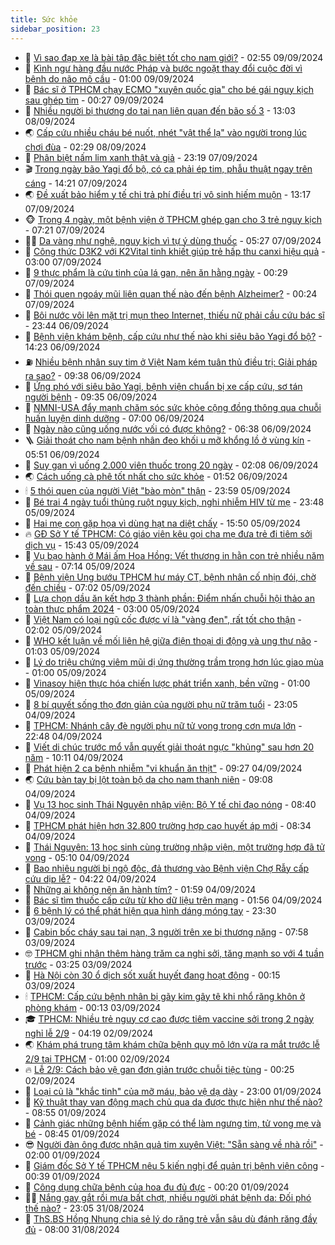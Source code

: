 ```yaml
---
title: Sức khỏe
sidebar_position: 23
---
```


<!-- dantri-suc-khoe:START -->
- 🤔 [Vì sao đạp xe là bài tập đặc biệt tốt cho nam giới?](https://dantri.com.vn/suc-khoe/vi-sao-dap-xe-la-bai-tap-dac-biet-tot-cho-nam-gioi-20240909073836952.htm) - 02:55 09/09/2024
- 🚦 [Kình ngư hàng đầu nước Pháp và bước ngoặt thay đổi cuộc đời vì bệnh do não mô cầu](https://dantri.com.vn/suc-khoe/kinh-ngu-hang-dau-nuoc-phap-va-buoc-ngoat-thay-doi-cuoc-doi-vi-benh-do-nao-mo-cau-20240907121943272.htm) - 01:00 09/09/2024
- 🤖 [Bác sĩ ở TPHCM chạy ECMO &quot;xuyên quốc gia&quot; cho bé gái nguy kịch sau ghép tim](https://dantri.com.vn/suc-khoe/bac-si-o-tphcm-chay-ecmo-xuyen-quoc-gia-cho-be-gai-nguy-kich-sau-ghep-tim-20240909000548945.htm) - 00:27 09/09/2024
- 🐻 [Nhiều người bị thương do tai nạn liên quan đến bão số 3](https://dantri.com.vn/suc-khoe/nhieu-nguoi-bi-thuong-do-tai-nan-lien-quan-den-bao-so-3-20240908195645466.htm) - 13:03 08/09/2024
- 🌏 [Cấp cứu nhiều cháu bé nuốt, nhét &quot;vật thể lạ&quot; vào người trong lúc chơi đùa](https://dantri.com.vn/suc-khoe/cap-cuu-nhieu-chau-be-nuot-nhet-vat-the-la-vao-nguoi-trong-luc-choi-dua-20240907234106625.htm) - 02:29 08/09/2024
- 👺 [Phân biệt nấm lim xanh thật và giả](https://dantri.com.vn/suc-khoe/phan-biet-nam-lim-xanh-that-va-gia-20240907185921517.htm) - 23:19 07/09/2024
- 🎬 [Trong ngày bão Yagi đổ bộ, có ca phải ép tim, phẫu thuật ngay trên cáng](https://dantri.com.vn/suc-khoe/trong-ngay-bao-yagi-do-bo-co-ca-phai-ep-tim-phau-thuat-ngay-tren-cang-20240907212049851.htm) - 14:21 07/09/2024
- 🌏 [Đề xuất bảo hiểm y tế chi trả phí điều trị vô sinh hiếm muộn](https://dantri.com.vn/suc-khoe/de-xuat-bao-hiem-y-te-chi-tra-phi-dieu-tri-vo-sinh-hiem-muon-20240907195613090.htm) - 13:17 07/09/2024
- 🐵 [Trong 4 ngày, một bệnh viện ở TPHCM ghép gan cho 3 trẻ nguy kịch](https://dantri.com.vn/suc-khoe/trong-4-ngay-mot-benh-vien-o-tphcm-ghep-gan-cho-3-tre-nguy-kich-20240907125752881.htm) - 07:21 07/09/2024
- 👨‍🏫 [Da vàng như nghệ, nguy kịch vì tự ý dùng thuốc](https://dantri.com.vn/suc-khoe/da-vang-nhu-nghe-nguy-kich-vi-tu-y-dung-thuoc-20240907093347882.htm) - 05:27 07/09/2024
- 🤗 [Công thức D3K2 với K2Vital tinh khiết giúp trẻ hấp thu canxi hiệu quả](https://dantri.com.vn/suc-khoe/cong-thuc-d3k2-voi-k2vital-tinh-khiet-giup-tre-hap-thu-canxi-hieu-qua-20240905205139872.htm) - 03:00 07/09/2024
- 🫶 [9 thực phẩm là cứu tinh của lá gan, nên ăn hằng ngày](https://dantri.com.vn/suc-khoe/9-thuc-pham-la-cuu-tinh-cua-la-gan-nen-an-hang-ngay-20240906181503586.htm) - 00:29 07/09/2024
- 🙉 [Thói quen ngoáy mũi liên quan thế nào đến bệnh Alzheimer?](https://dantri.com.vn/khoa-hoc-cong-nghe/thoi-quen-ngoay-mui-lien-quan-the-nao-den-benh-alzheimer-20240907014232344.htm) - 00:24 07/09/2024
- 🦅 [Bôi nước vôi lên mặt trị mụn theo Internet, thiếu nữ phải cầu cứu bác sĩ](https://dantri.com.vn/suc-khoe/boi-nuoc-voi-len-mat-tri-mun-theo-internet-thieu-nu-phai-cau-cuu-bac-si-20240906143802182.htm) - 23:44 06/09/2024
- 🐘 [Bệnh viện khám bệnh, cấp cứu như thế nào khi siêu bão Yagi đổ bộ?](https://dantri.com.vn/suc-khoe/benh-vien-kham-benh-cap-cuu-nhu-the-nao-khi-sieu-bao-yagi-do-bo-20240906212304785.htm) - 14:23 06/09/2024
- ⛽️ [Nhiều bệnh nhân suy tim ở Việt Nam kém tuân thủ điều trị: Giải pháp ra sao?](https://dantri.com.vn/suc-khoe/nhieu-benh-nhan-suy-tim-o-viet-nam-kem-tuan-thu-dieu-tri-giai-phap-ra-sao-20240906144454642.htm) - 09:38 06/09/2024
- 🤡 [Ứng phó với siêu bão Yagi, bệnh viện chuẩn bị xe cấp cứu, sơ tán người bệnh](https://dantri.com.vn/suc-khoe/ung-pho-voi-sieu-bao-yagi-benh-vien-chuan-bi-xe-cap-cuu-so-tan-nguoi-benh-20240906142954975.htm) - 09:35 06/09/2024
- 💼 [NMNI-USA đẩy mạnh chăm sóc sức khỏe cộng đồng thông qua chuỗi huấn luyện dinh dưỡng](https://dantri.com.vn/suc-khoe/nmni-usa-day-manh-cham-soc-suc-khoe-cong-dong-thong-qua-chuoi-huan-luyen-dinh-duong-20240906135358741.htm) - 07:00 06/09/2024
- 🤔 [Ngày nào cũng uống nước vối có được không?](https://dantri.com.vn/suc-khoe/ngay-nao-cung-uong-nuoc-voi-co-duoc-khong-20240905172353700.htm) - 06:38 06/09/2024
- 🪜 [Giải thoát cho nam bệnh nhân đeo khối u mỡ khổng lồ ở vùng kín](https://dantri.com.vn/suc-khoe/giai-thoat-cho-nam-benh-nhan-deo-khoi-u-mo-khong-lo-o-vung-kin-20240906091357111.htm) - 05:51 06/09/2024
- 📝 [Suy gan vì uống 2.000 viên thuốc trong 20 ngày](https://dantri.com.vn/suc-khoe/suy-gan-vi-uong-2000-vien-thuoc-trong-20-ngay-20240906090124512.htm) - 02:08 06/09/2024
- 🌏 [Cách uống cà phê tốt nhất cho sức khỏe](https://dantri.com.vn/suc-khoe/cach-uong-ca-phe-tot-nhat-cho-suc-khoe-20240906080223717.htm) - 01:52 06/09/2024
- 🕯 [5 thói quen của người Việt &quot;bào mòn&quot; thận](https://dantri.com.vn/suc-khoe/5-thoi-quen-cua-nguoi-viet-bao-mon-than-20240905082127086.htm) - 23:59 05/09/2024
- 🦍 [Bé trai 4 ngày tuổi thủng ruột nguy kịch, nghi nhiễm HIV từ mẹ](https://dantri.com.vn/suc-khoe/be-trai-4-ngay-tuoi-thung-ruot-nguy-kich-nghi-nhiem-hiv-tu-me-20240905234413211.htm) - 23:48 05/09/2024
- 🌈 [Hai mẹ con gặp họa vì dùng hạt na diệt chấy](https://dantri.com.vn/suc-khoe/hai-me-con-gap-hoa-vi-dung-hat-na-diet-chay-20240905203459264.htm) - 15:50 05/09/2024
- 🔥 [GĐ Sở Y tế TPHCM: Có giáo viên kêu gọi cha mẹ đưa trẻ đi tiêm sởi dịch vụ](https://dantri.com.vn/suc-khoe/gd-so-y-te-tphcm-co-giao-vien-keu-goi-cha-me-dua-tre-di-tiem-soi-dich-vu-20240905215358285.htm) - 15:43 05/09/2024
- 🌊 [Vụ bạo hành ở Mái ấm Hoa Hồng: Vết thương in hằn con trẻ nhiều năm về sau](https://dantri.com.vn/suc-khoe/vu-bao-hanh-o-mai-am-hoa-hong-vet-thuong-in-han-con-tre-nhieu-nam-ve-sau-20240905114936516.htm) - 07:14 05/09/2024
- 🚦 [Bệnh viện Ung bướu TPHCM hư máy CT, bệnh nhân cố nhịn đói, chờ đến chiều](https://dantri.com.vn/suc-khoe/benh-vien-ung-buou-tphcm-hu-may-ct-benh-nhan-co-nhin-doi-cho-den-chieu-20240905130945976.htm) - 07:02 05/09/2024
- 🤖 [Lựa chọn dầu ăn kết hợp 3 thành phần: Điểm nhấn chuỗi hội thảo an toàn thực phẩm 2024](https://dantri.com.vn/suc-khoe/lua-chon-dau-an-ket-hop-3-thanh-phan-diem-nhan-chuoi-hoi-thao-an-toan-thuc-pham-2024-20240905091613279.htm) - 03:00 05/09/2024
- 🤡 [Việt Nam có loại ngũ cốc được ví là &quot;vàng đen&quot;, rất tốt cho thận](https://dantri.com.vn/suc-khoe/viet-nam-co-loai-ngu-coc-duoc-vi-la-vang-den-rat-tot-cho-than-20240905075452771.htm) - 02:02 05/09/2024
- 💂 [WHO kết luận về mối liên hệ giữa điện thoại di động và ung thư não](https://dantri.com.vn/khoa-hoc-cong-nghe/who-ket-luan-ve-moi-lien-he-giua-dien-thoai-di-dong-va-ung-thu-nao-20240904231405017.htm) - 01:03 05/09/2024
- 🦄 [Lý do triệu chứng viêm mũi dị ứng thường trầm trọng hơn lúc giao mùa](https://dantri.com.vn/suc-khoe/ly-do-trieu-chung-viem-mui-di-ung-thuong-tram-trong-hon-luc-giao-mua-20240823144045092.htm) - 01:00 05/09/2024
- 🧠 [Vinasoy hiện thực hóa chiến lược phát triển xanh, bền vững](https://dantri.com.vn/suc-khoe/vinasoy-hien-thuc-hoa-chien-luoc-phat-trien-xanh-ben-vung-20240904234811786.htm) - 01:00 05/09/2024
- 🤖 [8 bí quyết sống thọ đơn giản của người phụ nữ trăm tuổi](https://dantri.com.vn/suc-khoe/8-bi-quyet-song-tho-don-gian-cua-nguoi-phu-nu-tram-tuoi-20240904172719251.htm) - 23:05 04/09/2024
- 💼 [TPHCM: Nhánh cây đè người phụ nữ tử vong trong cơn mưa lớn](https://dantri.com.vn/suc-khoe/tphcm-nhanh-cay-de-nguoi-phu-nu-tu-vong-trong-con-mua-lon-20240904223746067.htm) - 22:48 04/09/2024
- 🧰 [Viết di chúc trước mổ vẫn quyết giải thoát ngực &quot;khủng&quot; sau hơn 20 năm](https://dantri.com.vn/suc-khoe/viet-di-chuc-truoc-mo-van-quyet-giai-thoat-nguc-khung-sau-hon-20-nam-20240904171142008.htm) - 10:11 04/09/2024
- 🎉 [Phát hiện 2 ca bệnh nhiễm &quot;vi khuẩn ăn thịt&quot;](https://dantri.com.vn/suc-khoe/phat-hien-2-ca-benh-nhiem-vi-khuan-an-thit-20240904160420125.htm) - 09:27 04/09/2024
- 🌏 [Cứu bàn tay bị lột toàn bộ da cho nam thanh niên](https://dantri.com.vn/suc-khoe/cuu-ban-tay-bi-lot-toan-bo-da-cho-nam-thanh-nien-20240904160030752.htm) - 09:08 04/09/2024
- 📝 [Vụ 13 học sinh Thái Nguyên nhập viện: Bộ Y tế chỉ đạo nóng](https://dantri.com.vn/suc-khoe/vu-13-hoc-sinh-thai-nguyen-nhap-vien-bo-y-te-chi-dao-nong-20240904153245142.htm) - 08:40 04/09/2024
- 🧠 [TPHCM phát hiện hơn 32.800 trường hợp cao huyết áp mới](https://dantri.com.vn/suc-khoe/tphcm-phat-hien-hon-32800-truong-hop-cao-huyet-ap-moi-20240904142713321.htm) - 08:34 04/09/2024
- 🚀 [Thái Nguyên: 13 học sinh cùng trường nhập viện, một trường hợp đã tử vong](https://dantri.com.vn/suc-khoe/thai-nguyen-13-hoc-sinh-cung-truong-nhap-vien-mot-truong-hop-da-tu-vong-20240904120627055.htm) - 05:10 04/09/2024
- 💯 [Bao nhiêu người bị ngộ độc, đả thương vào Bệnh viện Chợ Rẫy cấp cứu dịp lễ?](https://dantri.com.vn/suc-khoe/bao-nhieu-nguoi-bi-ngo-doc-da-thuong-vao-benh-vien-cho-ray-cap-cuu-dip-le-20240904105147474.htm) - 04:22 04/09/2024
- 🫶 [Những ai không nên ăn hành tím?](https://dantri.com.vn/suc-khoe/nhung-ai-khong-nen-an-hanh-tim-20240904073901770.htm) - 01:59 04/09/2024
- 👹 [Bác sĩ tìm thuốc cấp cứu từ kho dữ liệu trên mạng](https://dantri.com.vn/suc-khoe/bac-si-tim-thuoc-cap-cuu-tu-kho-du-lieu-tren-mang-20240904084656440.htm) - 01:56 04/09/2024
- 🤩 [6 bệnh lý có thể phát hiện qua hình dáng móng tay](https://dantri.com.vn/suc-khoe/6-benh-ly-co-the-phat-hien-qua-hinh-dang-mong-tay-20240903133541551.htm) - 23:30 03/09/2024
- 🌊 [Cabin bốc cháy sau tai nạn, 3 người trên xe bị thương nặng](https://dantri.com.vn/suc-khoe/cabin-boc-chay-sau-tai-nan-3-nguoi-tren-xe-bi-thuong-nang-20240903141854546.htm) - 07:58 03/09/2024
- 🤓 [TPHCM ghi nhận thêm hàng trăm ca nghi sởi, tăng mạnh so với 4 tuần trước](https://dantri.com.vn/suc-khoe/tphcm-ghi-nhan-them-hang-tram-ca-nghi-soi-tang-manh-so-voi-4-tuan-truoc-20240903100821381.htm) - 03:25 03/09/2024
- 🌝 [Hà Nội còn 30 ổ dịch sốt xuất huyết đang hoạt động](https://dantri.com.vn/suc-khoe/ha-noi-con-30-o-dich-sot-xuat-huyet-dang-hoat-dong-20240902192901888.htm) - 00:15 03/09/2024
- 🕯 [TPHCM: Cấp cứu bệnh nhân bị gãy kim gây tê khi nhổ răng khôn ở phòng khám](https://dantri.com.vn/suc-khoe/tphcm-cap-cuu-benh-nhan-bi-gay-kim-gay-te-khi-nho-rang-khon-o-phong-kham-20240902113637683.htm) - 00:13 03/09/2024
- 🎓 [TPHCM: Nhiều trẻ nguy cơ cao được tiêm vaccine sởi trong 2 ngày nghỉ lễ 2/9](https://dantri.com.vn/suc-khoe/tphcm-nhieu-tre-nguy-co-cao-duoc-tiem-vaccine-soi-trong-2-ngay-nghi-le-29-20240902105334266.htm) - 04:19 02/09/2024
- 🌏 [Khám phá trung tâm khám chữa bệnh quy mô lớn vừa ra mắt trước lễ 2/9 tại TPHCM](https://dantri.com.vn/suc-khoe/kham-pha-trung-tam-kham-chua-benh-quy-mo-lon-vua-ra-mat-truoc-le-29-tai-tphcm-20240831095310702.htm) - 01:00 02/09/2024
- 🔥 [Lễ 2/9: Cách bảo vệ gan đơn giản trước chuỗi tiệc tùng](https://dantri.com.vn/suc-khoe/le-29-cach-bao-ve-gan-don-gian-truoc-chuoi-tiec-tung-20240830201031952.htm) - 00:25 02/09/2024
- 📝 [Loại củ là &quot;khắc tinh&quot; của mỡ máu, bảo vệ dạ dày](https://dantri.com.vn/suc-khoe/loai-cu-la-khac-tinh-cua-mo-mau-bao-ve-da-day-20240901204458265.htm) - 23:00 01/09/2024
- 🧠 [Kỹ thuật thay van động mạch chủ qua da được thực hiện như thế nào?](https://dantri.com.vn/suc-khoe/ky-thuat-thay-van-dong-mach-chu-qua-da-duoc-thuc-hien-nhu-the-nao-20240821020653313.htm) - 08:55 01/09/2024
- 🦅 [Cảnh giác những bệnh hiếm gặp có thể làm ngưng tim, tử vong mẹ và bé](https://dantri.com.vn/suc-khoe/canh-giac-nhung-benh-hiem-gap-co-the-lam-ngung-tim-tu-vong-me-va-be-20240831112901406.htm) - 08:45 01/09/2024
- 😎 [Người đàn ông được nhận quả tim xuyên Việt: &quot;Sẵn sàng về nhà rồi&quot;](https://dantri.com.vn/suc-khoe/nguoi-dan-ong-duoc-nhan-qua-tim-xuyen-viet-san-sang-ve-nha-roi-20240901084916996.htm) - 02:00 01/09/2024
- 🎉 [Giám đốc Sở Y tế TPHCM nêu 5 kiến nghị để quản trị bệnh viện công](https://dantri.com.vn/suc-khoe/giam-doc-so-y-te-tphcm-neu-5-kien-nghi-de-quan-tri-benh-vien-cong-20240831155808833.htm) - 00:39 01/09/2024
- 🫣 [Công dụng chữa bệnh của hoa đu đủ đực](https://dantri.com.vn/suc-khoe/cong-dung-chua-benh-cua-hoa-du-du-duc-20240831222445429.htm) - 00:20 01/09/2024
- 🧑‍🏫 [Nắng gay gắt rồi mưa bất chợt, nhiều người phát bệnh da: Đối phó thế nào?](https://dantri.com.vn/suc-khoe/nang-gay-gat-roi-mua-bat-chot-nhieu-nguoi-phat-benh-da-doi-pho-the-nao-20240831100827420.htm) - 23:05 31/08/2024
- 🥷 [ThS.BS Hồng Nhung chia sẻ lý do răng trẻ vẫn sâu dù đánh răng đầy đủ](https://dantri.com.vn/suc-khoe/thsbs-hong-nhung-chia-se-ly-do-rang-tre-van-sau-du-danh-rang-day-du-20240831134208821.htm) - 08:00 31/08/2024<!-- dantri-suc-khoe:END -->
